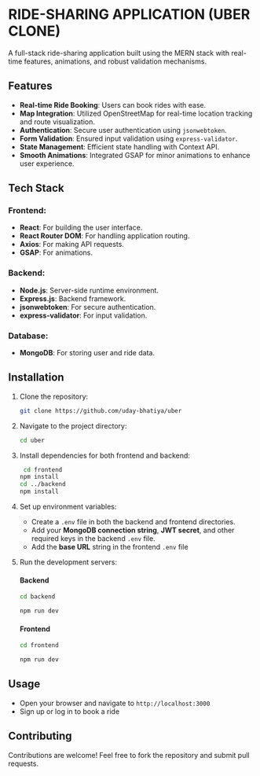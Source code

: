 # RIDE-SHARING APPLICATION (UBER CLONE)

A full-stack ride-sharing application built using the MERN stack with real-time features, animations, and robust validation mechanisms.  

## Features  
- **Real-time Ride Booking**: Users can book rides with ease.  
- **Map Integration**: Utilized OpenStreetMap for real-time location tracking and route visualization.  
- **Authentication**: Secure user authentication using `jsonwebtoken`.  
- **Form Validation**: Ensured input validation using `express-validator`.  
- **State Management**: Efficient state handling with Context API.  
- **Smooth Animations**: Integrated GSAP for minor animations to enhance user experience.  

## Tech Stack  
### Frontend:  
- **React**: For building the user interface.  
- **React Router DOM**: For handling application routing.  
- **Axios**: For making API requests.  
- **GSAP**: For animations.  

### Backend:  
- **Node.js**: Server-side runtime environment.  
- **Express.js**: Backend framework.  
- **jsonwebtoken**: For secure authentication.  
- **express-validator**: For input validation.  

### Database:  
- **MongoDB**: For storing user and ride data.  

## Installation  
1. Clone the repository:  
   ```bash  
   git clone https://github.com/uday-bhatiya/uber
   ```
2. Navigate to the project directory:
   ```bash
   cd uber
   ```
3. Install dependencies for both frontend and backend:
   ```bash
    cd frontend  
   npm install  
   cd ../backend  
   npm install
   ```
4. Set up environment variables:
   - Create a `.env` file in both the backend and frontend directories.
   - Add your **MongoDB connection string**, **JWT secret**, and other required keys in the backend `.env` file.
   - Add the **base URL** string in the frontend `.env` file
   
5. Run the development servers:
   #### Backend
   ```bash
   cd backend
   ```
   ```bash
   npm run dev
   ```
   #### Frontend  
   ```bash
   cd frontend
   ```
   ```bash
   npm run dev
   ```
## Usage
- Open your browser and navigate to `http://localhost:3000`
- Sign up or log in to book a ride
## Contributing
Contributions are welcome! Feel free to fork the repository and submit pull requests.
